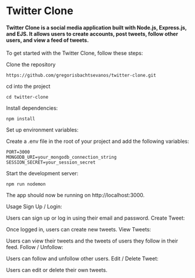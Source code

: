 # Twitter Clone
#### Twitter Clone is a social media application built with Node.js, Express.js, and EJS. It allows users to create accounts, post tweets, follow other users, and view a feed of tweets.

To get started with the Twitter Clone, follow these steps:

Clone the repository
```
https://github.com/gregorisbachtsevanos/twitter-clone.git
```
cd into the project
```
cd twitter-clone
```
Install dependencies:

```
npm install
```
Set up environment variables:

Create a .env file in the root of your project and add the following variables:

```
PORT=3000
MONGODB_URI=your_mongodb_connection_string
SESSION_SECRET=your_session_secret
```
Start the development server:

```
npm run nodemon
```
The app should now be running on http://localhost:3000.

Usage
Sign Up / Login:

Users can sign up or log in using their email and password.
Create Tweet:

Once logged in, users can create new tweets.
View Tweets:

Users can view their tweets and the tweets of users they follow in their feed.
Follow / Unfollow:

Users can follow and unfollow other users.
Edit / Delete Tweet:

Users can edit or delete their own tweets.

